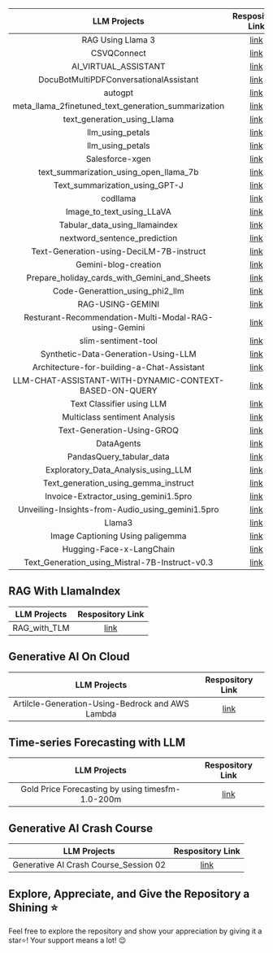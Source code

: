 | LLM Projects  |Respository Link   |
| :------------: | :------------: |
|RAG Using Llama 3   | [link ](https://github.com/Sakil786/RAG_using_Llama-3 "link ") |
|CSVQConnect   | [link ](https://github.com/Sakil786/CSVQConnect "link ") |
| AI_VIRTUAL_ASSISTANT  | [link](https://github.com/Sakil786/AI_VIRTUAL_ASSISTANT "link")|
|  DocuBotMultiPDFConversationalAssistant | [link](https://github.com/Sakil786/DocuBotMultiPDFConversationalAssistant "link")  |
|  autogpt |  [link ](https://github.com/Sakil786/autogpt "link ")|
|  meta_llama_2finetuned_text_generation_summarization | [link](https://github.com/Sakil786/-meta_llama_2finetuned_text_generation_summarization "link")  |
| text_generation_using_Llama|[ link](https://github.com/Sakil786/text_generation_using_Llama-2/tree/main " link") |
| llm_using_petals|[link](https://github.com/Sakil786/llm_using_petals "link") |
| llm_using_petals|[link](https://github.com/Sakil786/llm_using_petals "link") |
| Salesforce-xgen|[link](https://github.com/Sakil786/Salesforce-xgen "link")|
| text_summarization_using_open_llama_7b|[link](https://github.com/Sakil786/text_summarization_using_open_llama_7b "link")|
| Text_summarization_using_GPT-J|[link](https://github.com/Sakil786/Text_summarization_using_GPT-J "link")|
| codllama  | [ link](https://github.com/Sakil786/codllama " link") |
| Image_to_text_using_LLaVA  | [ link](https://github.com/Sakil786/Image_to_text_using_LLaVA/tree/main " link") |
| Tabular_data_using_llamaindex  | [ link](https://github.com/Sakil786/Tabular_data_using_llamaindex " link") |
| nextword_sentence_prediction  | [ link](https://github.com/Sakil786/nextword_sentence_prediction " link") |
| Text-Generation-using-DeciLM-7B-instruct  | [ link](https://github.com/Sakil786/Text-Generation-using-DeciLM-7B-instruct " link") |
| Gemini-blog-creation  | [ link](https://github.com/Sakil786/Gemini-blog-creation/tree/main " link") |
| Prepare_holiday_cards_with_Gemini_and_Sheets  | [ link](https://github.com/Sakil786/Prepare_holiday_cards_with_Gemini_and_Sheets/tree/main " link") |
| Code-Generattion_using_phi2_llm  | [ link](https://github.com/Sakil786/Code-Generattion_using_phi2_llm " link") |
| RAG-USING-GEMINI  | [ link](https://github.com/Sakil786/RAG-USING-GEMINI " link") |
| Resturant-Recommendation-Multi-Modal-RAG-using-Gemini  | [ link](https://github.com/Sakil786/Resturant-Recommendation-Multi-Modal-RAG-using-Gemini " link") |
| slim-sentiment-tool  | [ link](https://github.com/Sakil786/slim-sentiment-tool " link") |
| Synthetic-Data-Generation-Using-LLM  | [ link](https://github.com/Sakil786/Corporate-Presentations-Synthetic-Data-Generation-Using-LLM " link") |
| Architecture-for-building-a-Chat-Assistant | [ link](https://github.com/Sakil786/Design-an-Architecture-for-building-a-Chat-Assistant-for-an-ecommerce-platform " link") |
| LLM-CHAT-ASSISTANT-WITH-DYNAMIC-CONTEXT-BASED-ON-QUERY | [ link](https://github.com/Sakil786/LLM-CHAT-ASSISTANT-WITH-DYNAMIC-CONTEXT-BASED-ON-QUERY " link") |
| Text Classifier using LLM | [ link](https://github.com/Sakil786/AI-Powered-Text-Classifier-Harnessing-Large-Language-Models-for-Precise-Data-Categorization " link") |
| Multiclass sentiment Analysis | [ link](https://github.com/Sakil786/multi-class-sentiment-analysis-model-using-LLM " link") |
| Text-Generation-Using-GROQ | [ link](https://github.com/Sakil786/Text-Generation-Using-GROQ " link") |
| DataAgents | [ link](https://github.com/Sakil786/DataAgents " link") |
| PandasQuery_tabular_data | [ link](https://github.com/Sakil786/PandasQuery_tabular_data " link") |
| Exploratory_Data_Analysis_using_LLM | [ link](https://github.com/Sakil786/Exploratory_Data_Analysis_using_LLM/tree/main " link") |
| Text_generation_using_gemma_instruct | [ link](https://github.com/Sakil786/Text_generation_using_gemma_instruct/tree/main " link") |
| Invoice-Extractor_using_gemini1.5pro | [ link](https://github.com/Sakil786/Invoice-Extractor_using_gemini1.5pro/tree/main " link") |
| Unveiling-Insights-from-Audio_using_gemini1.5pro | [ link](https://github.com/Sakil786/Unveiling-Insights-from-Audio/tree/main " link") |
| Llama3 | [ link](https://github.com/Sakil786/Llama3 " link") |
| Image Captioning Using paligemma | [ link](https://github.com/Sakil786/Image-Captioning-using-paligemma/tree/main " link") |
| Hugging-Face-x-LangChain | [ link](https://github.com/Sakil786/Hugging-Face-x-LangChain " link") |
| Text_Generation_using_Mistral-7B-Instruct-v0.3 | [ link](https://github.com/Sakil786/Text_Generation_using_Mistral-7B-Instruct-v0.3/tree/main " link") |


## RAG With LlamaIndex
| LLM Projects  |Respository Link   |
| :------------: | :------------: |
|RAG_with_TLM   | [link ](https://github.com/Sakil786/RAG_with_TLM "link ") |

## Generative AI On Cloud
| LLM Projects  |Respository Link   |
| :------------: | :------------: |
|Artilcle-Generation-Using-Bedrock and AWS Lambda   | [link ](https://github.com/Sakil786/Artilcle-Generation-Using-Bedrock "link ") |

## Time-series Forecasting with LLM
| LLM Projects  |Respository Link   |
| :------------: | :------------: |
|Gold Price Forecasting by using timesfm-1.0-200m | [link ](https://github.com/Sakil786/Time-Series-Forecasting-Using-LLM "link ") |

## Generative AI Crash Course
| LLM Projects  |Respository Link   |
| :------------: | :------------: |
|Generative AI Crash Course_Session 02 | [link ](https://github.com/Sakil786/Generative-AI-Crash-Course_Session-02/tree/main "link ") |


## Explore, Appreciate, and Give the Repository a Shining ⭐
Feel free to explore the repository and show your appreciation by giving it a star⭐! Your support means a lot! 😉
